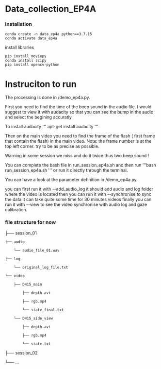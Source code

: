 # Data_collection_EP4A

### Installation

```
conda create -n data_ep4a python==3.7.15
conda activate data_ep4a
```

install libraries

```
pip install moviepy
conda install scipy
pip install opencv-python
```

# Instruciton to run 

The processing is done in /demo_ep4a.py.

First you need to find the time of the beep sound in the audio file. I would suggest to view it with audacity so that you can see the bump in the audio and select the begining accuratly. 

To install audacity
'''
apt-get install audacity 
'''

Then on the main video you need to find the frame of the flash ( first frame that contain the flash) in the main video. Note: the frame number is at the top left corner. try to be as precise as possible. 

Warning in some session we miss and do it twice thus two beep sound !

You can complete the bash file in run_session_ep4a.sh and then run '''bash run_session_ep4a.sh '''
or run it directly through the terminal.

You can have a look at the parameter definition in /demo_ep4a.py.

you can first run it with --add_audio_log it should add audio and log folder where the video is located
then you can run it with --synchronise to sync the data it can take quite some time for 30 minutes videos 
finally you can run it with --view to see the video synchronise with audio log and gaze calibration.
### file structure for now 

├──  session_01
    
    ├── audio 

        └── audio_file_01.wav 

    ├── log 

        └── original_log_file.txt

    └── video

        ├── D415_main

            ├── depth.avi

            ├── rgb.mp4

            └── state_final.txt

        └── D415_side_view

            ├── depth.avi

            ├── rgb.mp4

            └── state.txt

├── session_02

└── ...